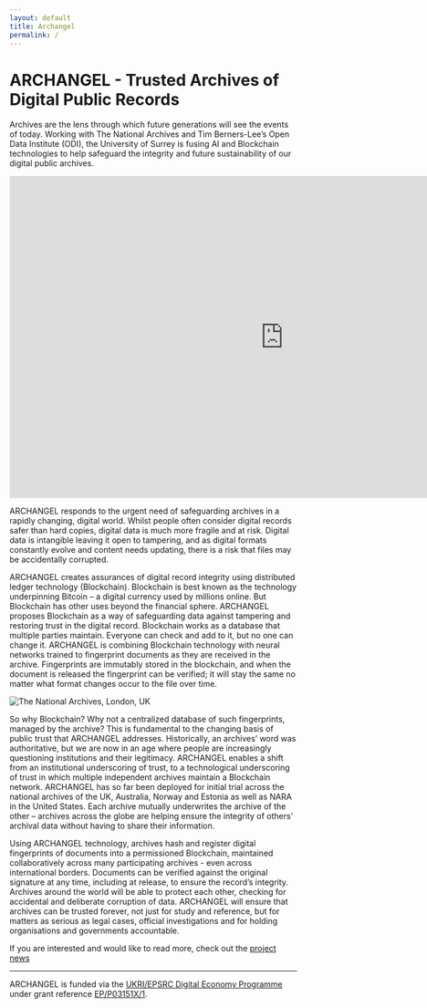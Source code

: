 ```yaml
---
layout: default
title: Archangel
permalink: /
---
```

# ARCHANGEL - Trusted Archives of Digital Public Records
Archives are the lens through which future generations will see the events of today. Working with The National Archives and Tim Berners-Lee’s Open Data Institute (ODI), the University of Surrey is fusing AI and Blockchain technologies to help safeguard the integrity and future sustainability of our digital public archives.

<iframe width="960" height="565" src="https://www.youtube.com/embed/xKCdKo6rQXw" frameborder="0" allow="accelerometer; autoplay; encrypted-media; gyroscope; picture-in-picture" allowfullscreen></iframe>


ARCHANGEL responds to the urgent need of safeguarding archives in a rapidly changing, digital world.  Whilst people often consider digital records safer than hard copies, digital data is much more fragile and at risk. Digital data is intangible leaving it open to tampering, and as digital formats constantly evolve and content needs updating, there is a risk that files may be accidentally corrupted. 

ARCHANGEL creates assurances of digital record integrity using distributed ledger technology (Blockchain). Blockchain is best known as the technology underpinning Bitcoin – a digital currency used by millions online. But Blockchain has other uses beyond the financial sphere. ARCHANGEL proposes Blockchain as a way of safeguarding data against tampering and restoring trust in the digital record.  Blockchain works as a database that multiple parties maintain.  Everyone can check and add to it, but no one can change it.  ARCHANGEL is combining Blockchain technology with neural networks trained to fingerprint documents as they are received in the archive.  Fingerprints are immutably stored in the blockchain, and when the document is released the fingerprint can be verified; it will stay the same no matter what format changes occur to the file over time.

<img src="{{ site.baseurl }}assets/images/na2.jpg" alt="The National Archives, London, UK"/>

So why Blockchain? Why not a centralized database of such fingerprints, managed by the archive? This is fundamental to the changing basis of public trust that ARCHANGEL addresses. Historically, an archives’ word was authoritative, but we are now in an age where people are increasingly questioning institutions and their legitimacy. ARCHANGEL enables a shift from an institutional underscoring of trust, to a technological underscoring of trust in which multiple independent archives maintain a Blockchain network. ARCHANGEL has so far been deployed for initial trial across the national archives of the UK, Australia, Norway and Estonia as well as NARA in the United States. Each archive mutually underwrites the archive of the other – archives across the globe are helping ensure the integrity of others’ archival data without having to share their information.

Using ARCHANGEL technology,  archives hash and register digital fingerprints of documents into a permissioned Blockchain, maintained collaboratively across many participating archives - even across international borders. Documents can be verified against the original signature at any time, including at release, to ensure the record’s integrity. Archives around the world will be able to protect each other, checking for accidental and deliberate corruption of data. ARCHANGEL will ensure that archives can be trusted forever, not just for study and reference, but for matters as serious as legal cases, official investigations and for holding organisations and governments accountable.

If you are interested and would like to read more, check out the <a href="/news">project news</a>

<hr/>
ARCHANGEL is funded via the <a href="https://epsrc.ukri.org/research/ourportfolio/themes/digitaleconomy/">UKRI/EPSRC Digital Economy Programme</a> under grant reference <a href="https://gow.epsrc.ukri.org/NGBOViewGrant.aspx?GrantRef=EP/P03151X/1">EP/P03151X/1</a>.
